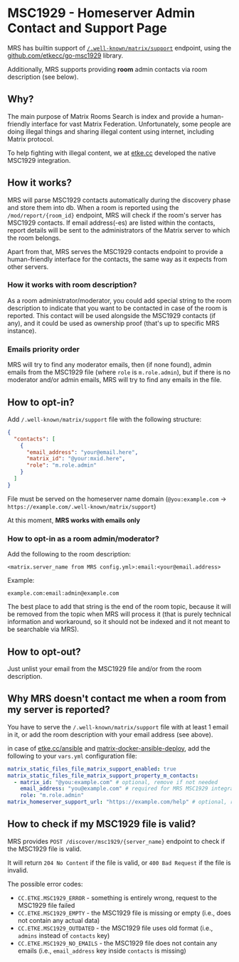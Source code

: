 # MSC1929 - Homeserver Admin Contact and Support Page

MRS has builtin support of [`/.well-known/matrix/support`](https://spec.matrix.org/latest/client-server-api/#getwell-knownmatrixsupport) endpoint, using the [github.com/etkecc/go-msc1929](https://github.com/etkecc/go-msc1929) library.

Additionally, MRS supports providing **room** admin contacts via room description (see below).

## Why?

The main purpose of Matrix Rooms Search is index and provide a human-friendly interface for vast Matrix Federation.
Unfortunately, some people are doing illegal things and sharing illegal content using internet, including Matrix protocol.

To help fighting with illegal content, we at [etke.cc](https://etke.cc) developed the native MSC1929 integration.

## How it works?

MRS will parse MSC1929 contacts automatically during the discovery phase and store them into db.
When a room is reported using the `/mod/report/{room_id}` endpoint, MRS will check if the room's server
has MSC1929 contacts. If email address(-es) are listed within the contacts, report details will be sent
to the administrators of the Matrix server to which the room belongs.

Apart from that, MRS serves the MSC1929 contacts endpoint to provide a human-friendly interface for the contacts,
the same way as it expects from other servers.

### How it works with room description?

As a room administrator/moderator, you could add special string to the room description to indicate that you want to be contacted
in case of the room is reported. This contact will be used alongside the MSC1929 contacts (if any), and it could be used as ownership proof (that's up to specific MRS instance).


### Emails priority order

MRS will try to find any moderator emails, then (if none found), admin emails from the MSC1929 file (where `role` is `m.role.admin`),
but if there is no moderator and/or admin emails, MRS will try to find any emails in the file.

## How to opt-in?

Add `/.well-known/matrix/support` file with the following structure:

```json
{
  "contacts": [
    {
      "email_address": "your@email.here",
      "matrix_id": "@your:mxid.here",
      "role": "m.role.admin"
    }
  ]
}
```
File must be served on the homeserver name domain (`@you:example.com` -> `https://example.com/.well-known/matrix/support`)

At this moment, **MRS works with emails only**

### How to opt-in as a room admin/moderator?

Add the following to the room description:

```
<matrix.server_name from MRS config.yml>:email:<your@email.address>
```

Example:

```
example.com:email:admin@example.com
```

The best place to add that string is the end of the room topic, because it will be removed from the topic when MRS will process it
(that is purely technical information and workaround, so it should not be indexed and it not meant to be searchable via MRS).


## How to opt-out?

Just unlist your email from the MSC1929 file and/or from the room description.

## Why MRS doesn't contact me when a room from my server is reported?

You have to serve the `/.well-known/matrix/support` file with at least 1 email in it,
or add the room description with your email address (see above).

in case of [etke.cc/ansible](https://github.com/etkecc/ansible) and [matrix-docker-ansible-deploy](https://github.com/spantaleev/matrix-docker-ansible-deploy), add the following to your `vars.yml` configuration file:

```yaml
matrix_static_files_file_matrix_support_enabled: true
matrix_static_files_file_matrix_support_property_m_contacts:
  - matrix_id: "@you:example.com" # optional, remove if not needed
    email_address: "you@example.com" # required for MRS MSC1929 integration
    role: "m.role.admin"
matrix_homeserver_support_url: "https://example.com/help" # optional, remove if not needed
```

## How to check if my MSC1929 file is valid?

MRS provides `POST /discover/msc1929/{server_name}` endpoint to check if the MSC1929 file is valid.

It will return `204 No Content` if the file is valid, or `400 Bad Request` if the file is invalid.

The possible error codes:

* `CC.ETKE.MSC1929_ERROR` - something is entirely wrong, request to the MSC1929 file failed
* `CC.ETKE.MSC1929_EMPTY` - the MSC1929 file is missing or empty (i.e., does not contain any actual data)
* `CC.ETKE.MSC1929_OUTDATED` - the MSC1929 file uses old format (i.e., `admins` instead of `contacts` key)
* `CC.ETKE.MSC1929_NO_EMAILS` - the MSC1929 file does not contain any emails (i.e., `email_address` key inside `contacts` is missing)
